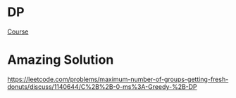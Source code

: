 # DP

[Course](https://youtu.be/oBt53YbR9Kk)



# Amazing Solution
https://leetcode.com/problems/maximum-number-of-groups-getting-fresh-donuts/discuss/1140644/C%2B%2B-0-ms%3A-Greedy-%2B-DP